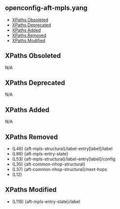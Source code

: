 ## openconfig-aft-mpls.yang

- [XPaths Obsoleted](#xpaths-obsoleted)
- [XPaths Deprecated](#xpaths-deprecated)
- [XPaths Added](#xpaths-added)
- [XPaths Removed](#xpaths-removed)
- [XPaths Modified](#xpaths-modified)

## XPaths Obsoleted

N/A

## XPaths Deprecated

N/A

## XPaths Added

N/A

## XPaths Removed

- (L46)	{aft-mpls-structural}/label-entry[label]/label
- (L86)	{aft-mpls-entry-state}
- (L53)	{aft-mpls-structural}/label-entry[label]/config
- (L35)	{aft-common-nhop-structural}
- (L37)	{aft-common-nhop-structural}/next-hops
- (L12)	

## XPaths Modified

- (L118)	{aft-mpls-entry-state}/label

